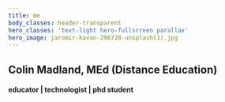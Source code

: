 ```yaml
---
title: me
body_classes: header-transparent
hero_classes: 'text-light hero-fullscreen parallax'
hero_image: jaromir-kavan-296728-unsplash(1).jpg
---
```


## Colin Madland, MEd (Distance Education)
#### educator | technologist | phd student

